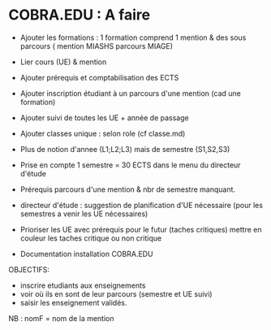 
# COBRA.EDU : A faire 


- Ajouter les formations : 1 formation comprend 1 mention & des sous parcours ( mention MIASHS parcours MIAGE) 

- Lier cours (UE) & mention

- Ajouter prérequis et comptabilisation des ECTS

- Ajouter inscription étudiant à un parcours d'une mention (cad une formation) 

- Ajouter suivi de toutes les UE + année de passage

- Ajouter classes unique : selon role (cf classe.md)

- Plus de notion d'annee (L1;L2;L3) mais de semestre (S1,S2,S3)

- Prise en compte 1 semestre = 30 ECTS dans le menu du directeur d'étude

- Prérequis parcours d'une mention & nbr de semestre manquant.


- directeur d'étude : suggestion de planification 
d'UE nécessaire (pour les semestres a venir les UE nécessaires)

- Prioriser les UE avec prérequis pour le futur 
(taches critiques) mettre en couleur 
les taches critique ou non critique  

- Documentation installation COBRA.EDU


OBJECTIFS:
- inscrire etudiants aux enseignements
-  voir où ils en sont de leur parcours (semestre et UE suivi)
-  saisir les enseignement validés.

NB : nomF = nom de la mention
